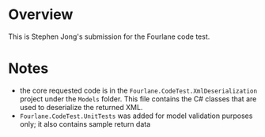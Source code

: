 # Overview
This is Stephen Jong's submission for the Fourlane code test.

# Notes
- the core requested code is in the `Fourlane.CodeTest.XmlDeserialization` project under the `Models` folder. This file contains the C# classes that are used to deserialize the returned XML.
- `Fourlane.CodeTest.UnitTests` was added for model validation purposes only; it also contains sample return data 